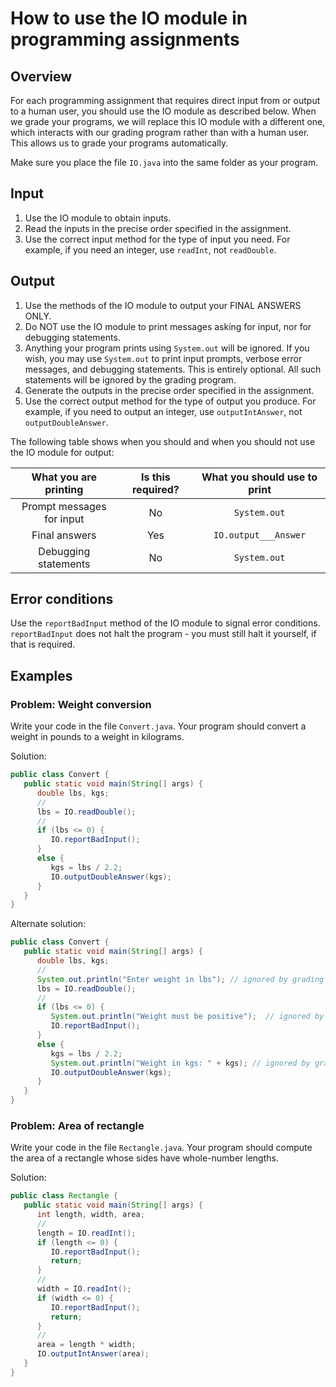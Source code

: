 # How to use the IO module in programming assignments

## Overview

For each programming assignment that requires direct input from or output to a human user, you should use the IO module as described below. When we grade your programs, we will replace this IO module with a different one, which interacts with our grading program rather than with a human user. This allows us to grade your programs automatically.

Make sure you place the file `IO.java` into the same folder as your program.

## Input

1. Use the IO module to obtain inputs.
2. Read the inputs in the precise order specified in the assignment.
3. Use the correct input method for the type of input you need. For example, if you need an integer, use `readInt`, not `readDouble`.

## Output

1. Use the methods of the IO module to output your FINAL ANSWERS ONLY.
2. Do NOT use the IO module to print messages asking for input, nor for debugging statements.
3. Anything your program prints using `System.out` will be ignored. If you wish, you may use `System.out` to print input prompts, verbose error messages, and debugging statements. This is entirely optional. All such statements will be ignored by the grading program.
4. Generate the outputs in the precise order specified in the assignment.
5. Use the correct output method for the type of output you produce. For example, if you need to output an integer, use `outputIntAnswer`, not `outputDoubleAnswer`.

The following table shows when you should and when you should not use the IO module for output:

|   What you are printing   | Is this required? | What you should use to print |
| :-----------------------: | :---------------: | :--------------------------: |
| Prompt messages for input |        No         |         `System.out`         |
|       Final answers       |        Yes        |     `IO.output___Answer`     |
|   Debugging statements    |        No         |         `System.out`         |

## Error conditions

Use the `reportBadInput` method of the IO module to signal error conditions. `reportBadInput` does not halt the program - you must still halt it yourself, if that is required.

## Examples

### Problem: Weight conversion

Write your code in the file `Convert.java`.
Your program should convert a weight in pounds to a weight in kilograms.

Solution:

```java
public class Convert {
   public static void main(String[] args) {
      double lbs, kgs;
      //
      lbs = IO.readDouble();
      //
      if (lbs <= 0) {
         IO.reportBadInput();
      }
      else {
         kgs = lbs / 2.2;
         IO.outputDoubleAnswer(kgs);
      }
   }
}
```

Alternate solution:

```java
public class Convert {
   public static void main(String[] args) {
      double lbs, kgs;
      //
      System.out.println("Enter weight in lbs"); // ignored by grading program
      lbs = IO.readDouble();
      //
      if (lbs <= 0) {
         System.out.println("Weight must be positive");  // ignored by grading program
         IO.reportBadInput();
      }
      else {
         kgs = lbs / 2.2;
         System.out.println("Weight in kgs: " + kgs); // ignored by grading program
         IO.outputDoubleAnswer(kgs);
      }
   }
}
```

### Problem: Area of rectangle

Write your code in the file `Rectangle.java`.
Your program should compute the area of a rectangle whose sides have whole-number lengths.

Solution:

```java
public class Rectangle {
   public static void main(String[] args) {
      int length, width, area;
      //
      length = IO.readInt();
      if (length <= 0) {
         IO.reportBadInput();
         return;
      }
      //
      width = IO.readInt();
      if (width <= 0) {
         IO.reportBadInput();
         return;
      }
      //
      area = length * width;
      IO.outputIntAnswer(area);
   }
}
```
